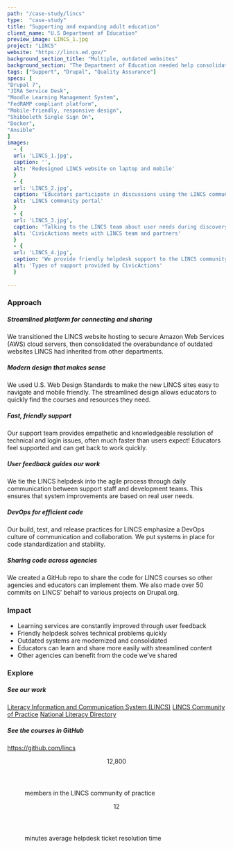 ```yaml
---
path: "/case-study/lincs"
type:  "case-study"
title: "Supporting and expanding adult education"
client_name: "U.S Department of Education"
preview_image: LINCS_1.jpg
project: "LINCS"
website: "https://lincs.ed.gov/"
background_section_title: "Multiple, outdated websites"
background_section: "The Department of Education needed help consolidating and updating the collection of websites for the Literacy and Information Communication System (LINCS), which supports adult education practitioners in their goal of helping adult learners transition to post-secondary education and 21st-century jobs.   LINCS gives educators and learners access to resource libraries, discussion groups, and self-guided courses -- but these were located on various websites that were outdated and confusing to navigate. LINCS needed to be restructured with modern technical architecture into a secure, streamlined platform where education practitioners could enjoy learning and sharing. LINCS users also needed reliable, friendly support to resolve technical and login issues and get back to helping adult learners."
tags: ["Support", "Drupal", "Quality Assurance"]
specs: [
"Drupal 7",
"JIRA Service Desk",
"Moodle Learning Management System", 
"FedRAMP compliant platform", 
"Mobile-friendly, responsive design", 
"Shibboleth Single Sign On", 
"Docker",
"Ansible"
]
images:
  - {
  url: 'LINCS_1.jpg', 
  caption: '', 
  alt: 'Redesigned LINCS website on laptop and mobile'
  }
  - {
  url: 'LINCS_2.jpg', 
  caption: 'Educators participate in discussions using the LINCS community portal.', 
  alt: 'LINCS community portal'
  }
  - {
  url: 'LINCS_3.jpg', 
  caption: 'Talking to the LINCS team about user needs during discovery.', 
  alt: 'CivicActions meets with LINCS team and partners'
  }
  - {
  url: 'LINCS_4.jpg', 
  caption: 'We provide friendly helpdesk support to the LINCS community.', 
  alt: 'Types of support provided by CivicActions'
  }
  
---
```


### Approach

##### Streamlined platform for connecting and sharing
We transitioned the LINCS website hosting to secure Amazon Web Services (AWS) cloud servers, then consolidated the overabundance of outdated websites LINCS had inherited from other departments.

##### Modern design that makes sense
We used U.S. Web Design Standards to make the new LINCS sites easy to navigate and mobile friendly. The streamlined design allows educators to quickly find the courses and resources they need.

##### Fast, friendly support
Our support team provides empathetic and knowledgeable resolution of technical and login issues, often much faster than users expect! Educators feel supported and can get back to work quickly.

##### User feedback guides our work
We tie the LINCS helpdesk into the agile process through daily communication between support staff and development teams. This ensures that system improvements are based on real user needs.

##### DevOps for efficient code
Our build, test, and release practices for LINCS emphasize a DevOps culture of communication and collaboration. We put systems in place for code standardization and stability.

##### Sharing code across agencies
We created a GitHub repo to share the code for LINCS courses so other agencies and educators can implement them. We also made over 50 commits on LINCS’ behalf to various projects on Drupal.org.

<blockquote>
<cite>  </cite>
</blockquote>

### Impact
* Learning services are constantly improved through user feedback
* Friendly helpdesk solves technical problems quickly
* Outdated systems are modernized and consolidated
* Educators can learn and share more easily with streamlined content
* Other agencies can benefit from the code we’ve shared


### Explore
##### See our work
[Literacy Information and Communication System (LINCS)](https://lincs.ed.gov/)
[LINCS Community of Practice](hhttps://community.lincs.ed.gov/) 
[National Literacy Directory](https://lincs.ed.gov/professional-development/resource-collections/profile-986)

##### See the courses in GitHub
https://github.com/lincs
 
<figure>
  <div> 
    <header>12,800</header>
    <p>members in the LINCS community of practice<p>
  </div>
  <div> 
      <header>12</header>
      <p>minutes average helpdesk ticket resolution time<p>
  </div>
</figure>
